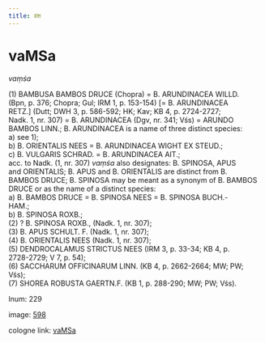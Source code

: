 ```yaml
---
title: वंश
---
```


# vaMSa

<i>vaṃśa</i>  <div n="P" />(1) <bot>BAMBUSA BAMBOS DRUCE</bot> (Chopra) = <bot>B. ARUNDINACEA WILLD.</bot> <div n="lb" />(Bpn, p. 376; Chopra; Gul; IRM 1, p. 153-154) [= <bot>B. ARUNDINACEA <div n="lb" />RETZ.</bot>] (Dutt; DWH 3, p. 586-592; HK; Kav; KB 4, p. 2724-2727; <div n="lb" />Nadk. 1, nr. 307) = <bot>B. ARUNDINACEA</bot> (Dgv, nr. 341; Vśs) = <bot>ARUNDO <div n="lb" />BAMBOS LINN.</bot>; <bot>B. ARUNDINACEA</bot> is a name of three distinct species: <div n="lb" />a) see 1); <div n="lb" />b) <bot>B. ORIENTALIS NEES</bot> = <bot>B. ARUNDINACEA WIGHT EX STEUD.</bot>; <div n="lb" />c) <bot>B. VULGARIS SCHRAD.</bot> = <bot>B. ARUNDINACEA AIT.</bot>; <div n="lb" />acc. to Nadk. (1, nr. 307) <i>vaṃśa</i> also designates: <bot>B. SPINOSA</bot>, <bot>APUS</bot> <div n="lb" />and <bot>ORIENTALIS</bot>; <bot>B. APUS</bot> and <bot>B. ORIENTALIS</bot> are distinct from <bot>B. <div n="lb" />BAMBOS DRUCE</bot>; <bot>B. SPINOSA</bot> may be meant as a synonym of <bot>B. BAMBOS <div n="lb" />DRUCE</bot> or as the name of a distinct species: <div n="lb" />a) <bot>B. BAMBOS DRUCE</bot> = <bot>B. SPINOSA NEES</bot> = <bot>B. SPINOSA BUCH.- <div n="lb" />HAM.</bot>; <div n="lb" />b) <bot>B. SPINOSA ROXB.</bot>; <div n="P" />(2) ? <bot>B. SPINOSA ROXB.</bot>, (Nadk. 1, nr. 307); <div n="P" />(3) <bot>B. APUS SCHULT. F.</bot> (Nadk. 1, nr. 307); <div n="P" />(4) <bot>B. ORIENTALIS NEES</bot> (Nadk. 1, nr. 307); <div n="P" />(5) <bot>DENDROCALAMUS STRICTUS NEES</bot> (IRM 3, p. 33-34; KB 4, p. <div n="lb" />2728-2729; V 7, p. 54); <div n="P" />(6) <bot>SACCHARUM OFFICINARUM LINN.</bot> (KB 4, p. 2662-2664; MW; PW; <div n="lb" />Vśs); <div n="P" />(7) <bot>SHOREA ROBUSTA GAERTN.</bot><bot>F.</bot> (KB 1, p. 288-290; MW; PW; Vśs).

lnum: 229

image: [598](https://www.sanskrit-lexicon.uni-koeln.de/scans/csl-apidev/servepdf.php?dict=snp&page=598)

cologne link: [vaMSa](https://sanskrit-lexicon.uni-koeln.de/scans/csl-apidev/getword.php?dict=snp&key=vaMSa)

